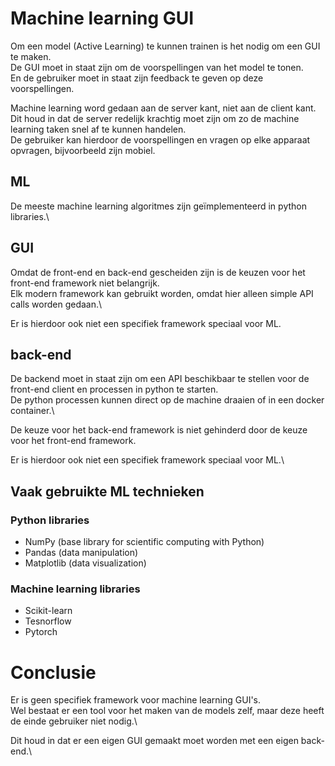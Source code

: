 # Machine learning GUI

Om een model (Active Learning) te kunnen trainen is het nodig om een GUI te maken.\
De GUI moet in staat zijn om de voorspellingen van het model te tonen.\
En de gebruiker moet in staat zijn feedback te geven op deze voorspellingen.


Machine learning word gedaan aan de server kant, niet aan de client kant.\
Dit houd in dat de server redelijk krachtig moet zijn om zo de machine learning taken snel af te kunnen handelen.\
De gebruiker kan hierdoor de voorspellingen en vragen op elke apparaat opvragen, bijvoorbeeld zijn mobiel.

## ML
De meeste machine learning algoritmes zijn geïmplementeerd in python libraries.\

## GUI
Omdat de front-end en back-end gescheiden zijn is de keuzen voor het front-end framework niet belangrijk.\
Elk modern framework kan gebruikt worden, omdat hier alleen simple API calls worden gedaan.\

Er is hierdoor ook niet een specifiek framework speciaal voor ML.

## back-end
De backend moet in staat zijn om een API beschikbaar te stellen voor de front-end client en processen in python te starten.\
De python processen kunnen direct op de machine draaien of in een docker container.\

De keuze voor het back-end framework is niet gehinderd door de keuze voor het front-end framework.

Er is hierdoor ook niet een specifiek framework speciaal voor ML.\


## Vaak gebruikte ML technieken
### Python libraries
- NumPy (base library for scientific computing with Python)
- Pandas (data manipulation)
- Matplotlib (data visualization)

### Machine learning libraries
- Scikit-learn
- Tesnorflow
- Pytorch

# Conclusie

Er is geen specifiek framework voor machine learning GUI's.\
Wel bestaat er een tool voor het maken van de models zelf, maar deze heeft de einde gebruiker niet nodig.\

Dit houd in dat er een eigen GUI gemaakt moet worden met een eigen back-end.\
